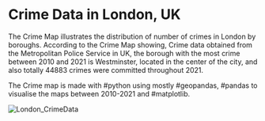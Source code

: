 # Crime Data in London, UK

The Crime Map illustrates the distribution of number of crimes in London by boroughs.
According to the Crime Map showing, Crime data obtained from the Metropolitan Police Service in UK, the borough with the most crime between 2010 and 2021 is Westminster, located in the center of the city, and also totally 44883 crimes were committed throughout 2021.

The Crime map is made with #python using mostly #geopandas, #pandas to visualise the maps between 2010-2021 and #matplotlib.

![London_CrimeData](https://github.com/safakcoze/Crime_Data_London/assets/139701981/5dd6db5a-0388-45c7-a5dc-c4753c2e4e87)
